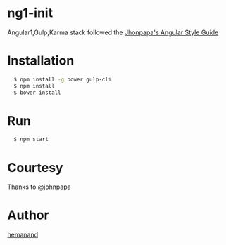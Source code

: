 # ng1-init
Angular1,Gulp,Karma stack followed the [Jhonpapa's Angular Style Guide](https://github.com/johnpapa/angular-styleguide/blob/master/a1/README.md)

# Installation
```sh
  $ npm install -g bower gulp-cli
  $ npm install
  $ bower install
```

# Run
```sh
  $ npm start
```

# Courtesy
Thanks to @johnpapa

# Author
[hemanand](mailto:hemanand5303@gmail.com)
